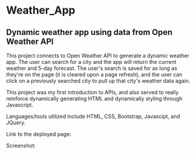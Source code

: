 <h1>Weather_App</h1>
<h2>Dynamic weather app using data from Open Weather API</h2>

This project connects to Open Weather API to generate a dynamic weather app. The user can search
for a city and the app will return the current weather and 5-day forecast. The user's search is
saved for as long as they're on the page (it is cleared upon a page refresh), and the user can
click on a previously searched city to pull up that city's weather data again.

This project was my first introduction to APIs, and also served to really reinforce dynamically
generating HTML and dynamically styling through Javascript. 

Languages/tools utilized include HTML, CSS, Bootstrap, Javascipt, and JQuery.

Link to the deployed page:

Screenshot: 
